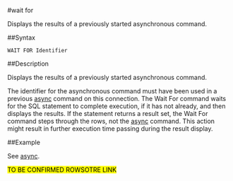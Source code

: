 #wait for

Displays the results of a previously started asynchronous command.

##Syntax

``` pre
WAIT FOR Identifier
```

<a id="rtoolsijcomref17631__section_BCF1EFCA7579448BB39738DD738ECE7E"></a>
##Description

Displays the results of a previously started asynchronous command.

The identifier for the asynchronous command must have been used in a previous [async](http://rowstore.docs.snappydata.io/docs/reference/store_commands/async.html) command on this connection. The Wait For command waits for the SQL statement to complete execution, if it has not already, and then displays the results. If the statement returns a result set, the Wait For command steps through the rows, not the [async](http://rowstore.docs.snappydata.io/docs/reference/store_commands/async.html) command. This action might result in further execution time passing during the result display.

##Example

See [async](http://rowstore.docs.snappydata.io/docs/reference/store_commands/async.html).


<mark> TO BE CONFIRMED ROWSOTRE LINK</mark>